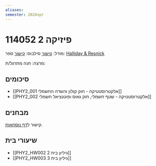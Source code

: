 ```yaml
---
aliases: 
semester: 2024spr
---
```

# פיזיקה 2 114052
מודל: [קישור](https://moodle2324.technion.ac.il/course/view.php?id=2969)
סילבוס: [קישור](https://moodle2324.technion.ac.il/pluginfile.php/373263/mod_resource/content/1/%D7%93%D7%A3%20%D7%9E%D7%99%D7%93%D7%A2%20%D7%95%D7%A1%D7%99%D7%9C%D7%91%D7%95%D7%A1%20%D7%9C%D7%A4%D7%99%D7%A1%D7%99%D7%A7%D7%94%202%20%D7%90%D7%91%D7%99%D7%91%20%D7%AA%D7%A9%D7%A4%D7%93-%20%D7%9E%D7%A2%D7%95%D7%93%D7%9B%D7%9F%20%D7%9C%D7%A1%D7%9E%D7%A1%D7%98%D7%A8%20%D7%94%D7%9E%D7%A7%D7%95%D7%A6%D7%A8.pdf)
ספר: [Halliday & Resnick](https://annas-archive.org/md5/6d35a0a7d1aea6443c1ea182dc2ff6b0)

מרצה: חנה
מתרגל/ת:

## סיכומים
- [[PHY2_001 אלקטרוסטטיקה - חוק קולון והשדה החשמלי]]
- [[PHY2_002 אלקטרוסטטיקה - שטף חשמלי, חוק גאוס ופוטנציאל חשמלי]]

## מבחנים
קישור ל[דף נוסחאות](https://www.overleaf.com/read/tmdjhwxkthbs#f35871).

## שיעורי בית
- [[PHY2_HW002 גיליון בית 2]]
- [[PHY2_HW003 גיליון בית 3]]
